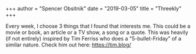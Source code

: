+++
author = "Spencer Obsitnik"
date = "2019-03-05"
title = "Threekly"
+++

Every week, I choose 3 things that I found that interests me.  This could be a movie or book, an article or a TV show, a song or a quote.
This was heavily (if not entirely) inspired by Tim Ferriss who does a "5-bullet-Friday" of a similar nature.
Check him out here: https://tim.blog/
